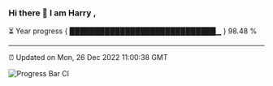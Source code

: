 ### Hi there 👋 I am Harry , 

⏳ Year progress { █████████████████████████████▁ } 98.48 %

---

⏰ Updated on Mon, 26 Dec 2022 11:00:38 GMT

![Progress Bar CI](https://github.com/duykhang68/duykhang68/workflows/Progress%20Bar%20CI/badge.svg)
